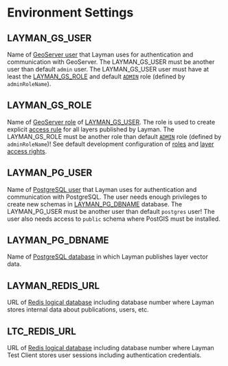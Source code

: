 # Environment Settings

## LAYMAN_GS_USER
Name of [GeoServer user](https://docs.geoserver.org/stable/en/user/security/webadmin/ugr.html#add-user) that Layman uses for authentication and communication with GeoServer. The LAYMAN_GS_USER must be another user than default `admin` user. The LAYMAN_GS_USER user must have at least the [LAYMAN_GS_ROLE](#LAYMAN_GS_ROLE) and default [`ADMIN`](https://docs.geoserver.org/stable/en/user/security/usergrouprole/roleservices.html#mapping-roles-to-system-roles) role (defined by `adminRoleName`).

## LAYMAN_GS_ROLE
Name of [GeoServer role](https://docs.geoserver.org/stable/en/user/security/webadmin/ugr.html#edit-role-service) of [LAYMAN_GS_USER](#LAYMAN_GS_USER). The role is used to create explicit [access rule](https://docs.geoserver.org/stable/en/user/security/layer.html) for all layers published by Layman. The LAYMAN_GS_ROLE must be another role than default [`ADMIN`](https://docs.geoserver.org/stable/en/user/security/usergrouprole/roleservices.html#mapping-roles-to-system-roles) role (defined by `adminRoleName`)! See default development configuration of [roles](deps/geoserver/sample/geoserver_data/security/role/default/roles.xml) and [layer access rights](deps/geoserver/sample/geoserver_data/security/layers.properties).
 
 ## LAYMAN_PG_USER
Name of [PostgreSQL user](https://www.postgresql.org/docs/9.5/sql-createuser.html) that Layman uses for authentication and communication with PostgreSQL. The user needs enough privileges to create new schemas in [LAYMAN_PG_DBNAME](#LAYMAN_PG_DBNAME) database. The LAYMAN_PG_USER must be another user than default `postgres` user! The user also needs access to `public` schema where PostGIS must be installed.

 ## LAYMAN_PG_DBNAME
Name of [PostgreSQL database](https://www.postgresql.org/docs/9.5/sql-createdatabase.html) in which Layman publishes layer vector data.

 ## LAYMAN_REDIS_URL
URL of [Redis logical database](https://redis.io/commands/select) including database number where Layman stores internal data about publications, users, etc.

 ## LTC_REDIS_URL
URL of [Redis logical database](https://redis.io/commands/select) including database number where Layman Test Client stores user sessions including authentication credentials.

